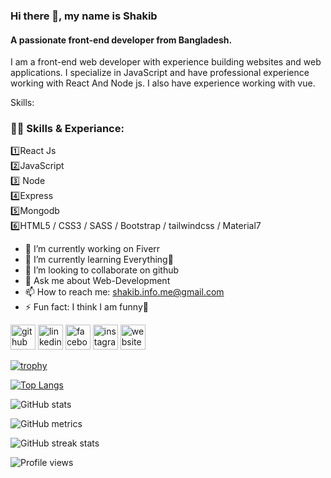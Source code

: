### Hi there 👋, my name is Shakib
#### A passionate front-end developer from Bangladesh.
I am a front-end web developer with experience building websites and web applications. I specialize in JavaScript and have professional experience working with React And Node js. I also have experience working with vue.

Skills: <h3>👨‍🎓 Skills & Experiance: </h3>   1️⃣React Js </br>2️⃣JavaScript<br/>3️⃣ Node</br>4️⃣Express<br/>5️⃣Mongodb</br>6️⃣HTML5 / CSS3 / SASS / Bootstrap / tailwindcss / Material7️<br/>

- 🔭 I’m currently working on Fiverr 
- 🌱 I’m currently learning Everything🤣 
- 👯 I’m looking to collaborate on github 
- 💬 Ask me about Web-Development 
- 📫 How to reach me: shakib.info.me@gmail.com 
- ⚡ Fun fact: I think I am funny🤣 


[<img src='https://cdn.jsdelivr.net/npm/simple-icons@3.0.1/icons/github.svg' alt='github' height='40'>](https://github.com/gitShakib)  [<img src='https://cdn.jsdelivr.net/npm/simple-icons@3.0.1/icons/linkedin.svg' alt='linkedin' height='40'>](https://www.linkedin.com/in/https://www.linkedin.com/in/shakib-ahmed-a1325921b//)  [<img src='https://cdn.jsdelivr.net/npm/simple-icons@3.0.1/icons/facebook.svg' alt='facebook' height='40'>](https://www.facebook.com/https://www.facebook.com/shakib.info.me)  [<img src='https://cdn.jsdelivr.net/npm/simple-icons@3.0.1/icons/instagram.svg' alt='instagram' height='40'>](https://www.instagram.com/https://www.instagram.com/sakib.info_//)  [<img src='https://cdn.jsdelivr.net/npm/simple-icons@3.0.1/icons/icloud.svg' alt='website' height='40'>](Shakib)  

[![trophy](https://github-profile-trophy.vercel.app/?username=gitShakib)](https://github.com/ryo-ma/github-profile-trophy)

[![Top Langs](https://github-readme-stats.vercel.app/api/top-langs/?username=gitShakib)](https://github.com/anuraghazra/github-readme-stats)

![GitHub stats](https://github-readme-stats.vercel.app/api?username=gitShakib&show_icons=true)  

![GitHub metrics](https://metrics.lecoq.io/gitShakib)  

![GitHub streak stats](https://github-readme-streak-stats.herokuapp.com/?user=gitShakib)  

![Profile views](https://gpvc.arturio.dev/gitShakib)  

